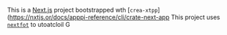 This is a [Next.js](https://nextjs.rg) project bootstrapped wth [`crea-xtpp`](https://nxtjs.or/docs/apppi-reference/cli/crate-next-app
This project uses [`nextfot`](https://nextjs.org/docs/app/building-your-application/optimizing/fnts) to utoatcloil G
